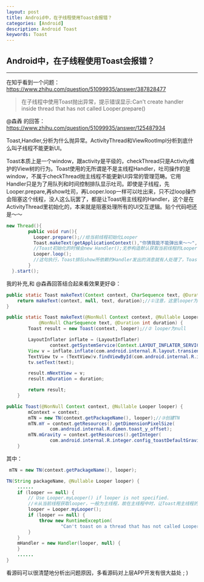 ```yaml
---
layout: post
title: Android中，在子线程使用Toast会报错？
categories: [Android]
description: Android Toast
keywords: Toast
---
```




## Android中，在子线程使用Toast会报错？

---
在知乎看到一个问题：
https://www.zhihu.com/question/51099935/answer/387828477
>在子线程中使用Toast抛出异常，提示错误显示:Can't create handler inside thread that has not called Looper.prepare()

@森羴 的回答：https://www.zhihu.com/question/51099935/answer/125487934

Toast,Handler,分析为什么抛异常。ActivityThread和ViewRootImpl分析到底什么叫子线程不能更新UI。

Toast本质上是一个window，跟activity是平级的，checkThread只是Activity维护的View树的行为。Toast使用的无所谓是不是主线程Handler，吐司操作的是window，不属于checkThread抛主线程不能更新UI异常的管理范畴。它用Handler只是为了用队列和时间控制排队显示吐司。即使是子线程，先Looper.prepare,再show吐司，再Looper.loop一样可以吐出来，只不过loop操作会阻塞这个线程，没人这么玩罢了，都是让Toast用主线程的Handler，这个是在ActivityThread里初始化的，本来就是阻塞处理所有的UI交互逻辑。贴个代码吧还是～～  
``` Java
new Thread(){
        public void run(){
          Looper.prepare();//给当前线程初始化Looper
          Toast.makeText(getApplicationContext(),"你猜我能不能弹出来～～",0).show();
          //Toast初始化的时候会new Handler();无参构造默认获取当前线程的Looper，如果没有prepare过，则抛出题主描述的异常。上一句代码初始化过了，就不会出错。
          Looper.loop();
          //这句执行，Toast排队show所依赖的Handler发出的消息就有人处理了，Toast就可以吐出来了。但是，这个Thread也阻塞这里了，因为loop()是个for (;;) ...
        }
  }.start();
```

我的补充,和 @森羴回答结合起来看效果更好😄：

``` Java
public static Toast makeText(Context context, CharSequence text, @Duration int duration) {
    return makeText(context, null, text, duration);//①注意，这里looper为空
}
```

``` Java
public static Toast makeText(@NonNull Context context, @Nullable Looper looper,
            @NonNull CharSequence text, @Duration int duration) {
        Toast result = new Toast(context, looper);//② looper为null

        LayoutInflater inflate = (LayoutInflater)
                context.getSystemService(Context.LAYOUT_INFLATER_SERVICE);
        View v = inflate.inflate(com.android.internal.R.layout.transient_notification, null);
        TextView tv = (TextView)v.findViewById(com.android.internal.R.id.message);
        tv.setText(text);

        result.mNextView = v;
        result.mDuration = duration;

        return result;
    }
```

``` Java
public Toast(@NonNull Context context, @Nullable Looper looper) {
        mContext = context;
        mTN = new TN(context.getPackageName(), looper);//③创建TN
        mTN.mY = context.getResources().getDimensionPixelSize(
                com.android.internal.R.dimen.toast_y_offset);
        mTN.mGravity = context.getResources().getInteger(
                com.android.internal.R.integer.config_toastDefaultGravity);
    }
```

其中：

``` Java
 mTN = new TN(context.getPackageName(), looper);
```
``` Java
TN(String packageName, @Nullable Looper looper) {
    ......
    if (looper == null) {
        // Use Looper.myLooper() if looper is not specified.
        //④从当前线程获取looper，一般为主线程，故在主线程中时，让Toast用主线程的Looper创建一个Handler
        looper = Looper.myLooper(); 
        if (looper == null) {
            throw new RuntimeException(
                    "Can't toast on a thread that has not called Looper.prepare()");
        }
    }
    mHandler = new Handler(looper, null) {
    }
    ......
}
```


看源码可以很清楚地分析出问题原因，多看源码对上层APP开发有很大益处 ; )